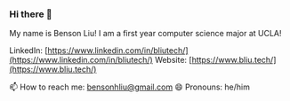 ### Hi there 👋

My name is Benson Liu! I am a first year computer science major at UCLA!

LinkedIn: [https://www.linkedin.com/in/bliutech/](https://www.linkedin.com/in/bliutech/)
Website: [https://www.bliu.tech/](https://www.bliu.tech/)

📫 How to reach me: bensonhliu@gmail.com
😄 Pronouns: he/him

<!--
**bliutech/bliutech** is a ✨ _special_ ✨ repository because its `README.md` (this file) appears on your GitHub profile.

Here are some ideas to get you started:

- 🔭 I’m currently working on ...
- 🌱 I’m currently learning ...
- 👯 I’m looking to collaborate on ...
- 🤔 I’m looking for help with ...
- 💬 Ask me about ...
- 📫 How to reach me: ...
- 😄 Pronouns: ...
- ⚡ Fun fact: ...
-->
